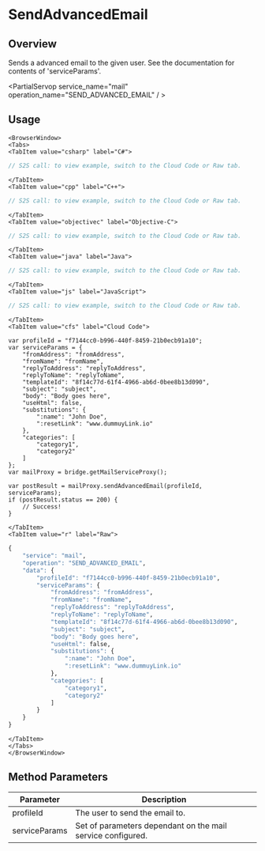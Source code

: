 # SendAdvancedEmail
## Overview
Sends a advanced email to the given user. 
 See the documentation for contents of 'serviceParams'.

<PartialServop service_name="mail" operation_name="SEND_ADVANCED_EMAIL" / >

## Usage

```mdx-code-block
<BrowserWindow>
<Tabs>
<TabItem value="csharp" label="C#">
```

```csharp
// S2S call: to view example, switch to the Cloud Code or Raw tab.
```

```mdx-code-block
</TabItem>
<TabItem value="cpp" label="C++">
```

```cpp
// S2S call: to view example, switch to the Cloud Code or Raw tab.
```

```mdx-code-block
</TabItem>
<TabItem value="objectivec" label="Objective-C">
```

```objectivec
// S2S call: to view example, switch to the Cloud Code or Raw tab.
```

```mdx-code-block
</TabItem>
<TabItem value="java" label="Java">
```

```java
// S2S call: to view example, switch to the Cloud Code or Raw tab.
```

```mdx-code-block
</TabItem>
<TabItem value="js" label="JavaScript">
```

```javascript
// S2S call: to view example, switch to the Cloud Code or Raw tab.
```

```mdx-code-block
</TabItem>
<TabItem value="cfs" label="Cloud Code">
```

```cfscript
var profileId = "f7144cc0-b996-440f-8459-21b0ecb91a10";
var serviceParams = {
	"fromAddress": "fromAddress",
	"fromName": "fromName",
	"replyToAddress": "replyToAddress",
	"replyToName": "replyToName",
	"templateId": "8f14c77d-61f4-4966-ab6d-0bee8b13d090",
	"subject": "subject",
	"body": "Body goes here",
	"useHtml": false,
	"substitutions": {
		":name": "John Doe",
		":resetLink": "www.dummuyLink.io"
	},
	"categories": [
		"category1",
		"category2"
	]
};
var mailProxy = bridge.getMailServiceProxy();

var postResult = mailProxy.sendAdvancedEmail(profileId, serviceParams);
if (postResult.status == 200) {
    // Success!
}
```

```mdx-code-block
</TabItem>
<TabItem value="r" label="Raw">
```

```r
{
	"service": "mail",
	"operation": "SEND_ADVANCED_EMAIL",
	"data": {
		"profileId": "f7144cc0-b996-440f-8459-21b0ecb91a10",
		"serviceParams": {
			"fromAddress": "fromAddress",
			"fromName": "fromName",
			"replyToAddress": "replyToAddress",
			"replyToName": "replyToName",
			"templateId": "8f14c77d-61f4-4966-ab6d-0bee8b13d090",
			"subject": "subject",
			"body": "Body goes here",
			"useHtml": false,
			"substitutions": {
				":name": "John Doe",
				":resetLink": "www.dummuyLink.io"
			},
			"categories": [
				"category1",
				"category2"
			]
		}
	}
}
```

```mdx-code-block
</TabItem>
</Tabs>
</BrowserWindow>
```

## Method Parameters
Parameter | Description
--------- | -----------
profileId | The user to send the email to. 
serviceParams | Set of parameters dependant on the mail service configured. 


